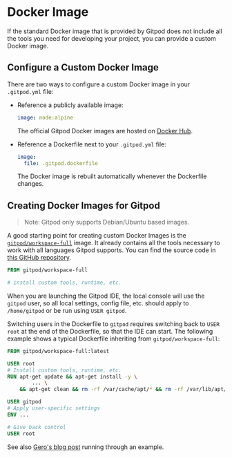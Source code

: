 # Docker Image

If the standard Docker image that is provided by Gitpod does not include all the tools you need for
developing your project, you can provide a custom Docker image.

## Configure a Custom Docker Image

There are two ways to configure a custom Docker image in your `.gitpod.yml` file:

* Reference a publicly available image:

    ```yaml
    image: node:alpine
    ```
    The official Gitpod Docker images are hosted on [Docker Hub](https://hub.docker.com/u/gitpod/).
* Reference a Dockerfile next to your `.gitpod.yml` file:

    ```yaml
    image:
      file: .gitpod.dockerfile
    ```
    The Docker image is rebuilt automatically whenever the Dockerfile changes.

## Creating Docker Images for Gitpod

> Note: Gitpod only supports Debian/Ubuntu based images.

A good starting point for creating custom Docker Images is the
[`gitpod/workspace-full`](https://hub.docker.com/r/gitpod/workspace-full/) image. It already contains all the tools necessary to work with all languages Gitpod supports.
You can find the source code in [this GitHub repository](https://github.com/gitpod-io/workspace-images).

```Dockerfile
FROM gitpod/workspace-full

# install custom tools, runtime, etc.
```

When you are launching the Gitpod IDE, the local console will use the `gitpod` user, so all local settings, config file, etc. should apply to `/home/gitpod` or be run using `USER gitpod`.

Switching users in the Dockerfile to `gitpod` requires switching back to `USER root` at the end of the Dockerfile, so that the IDE can start. The following example shows a typical Dockerfile inheriting from `gitpod/workspace-full`:
```Dockerfile
FROM gitpod/workspace-full:latest

USER root
# Install custom tools, runtime, etc.
RUN apt-get update && apt-get install -y \
        ... \
    && apt-get clean && rm -rf /var/cache/apt/* && rm -rf /var/lib/apt/lists/* && rm -rf /tmp/*

USER gitpod
# Apply user-specific settings
ENV ...

# Give back control
USER root
```

See also [Gero's blog post](/blog/docker-in-gitpod) running through an example.
